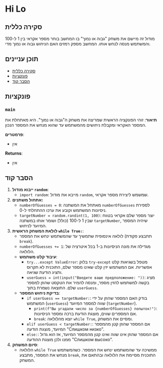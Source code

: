 # Hi Lo

## סקירה כללית

מודול זה מיישם את משחק "גבוה או נמוך" בו המחשב בוחר מספר אקראי בין 1 ל-100 והמשתמש מנסה לנחש אותו. המחשב מספק רמזים האם הניחוש גבוה או נמוך מדי.

## תוכן עניינים

- [סקירה כללית](#סקירה-כללית)
- [פונקציות](#פונקציות)
- [הסבר קוד](#הסבר-קוד)

## פונקציות

### `main`

**תיאור**: זוהי הפונקציה הראשית שמריצה את משחק ה"גבוה או נמוך". היא מאתחלת את המספר האקראי ומקבלת ניחושים מהמשתמש עד שהוא מנחש את המספר הנכון.

**פרמטרים**:
- אין

**Returns**:
- אין

## הסבר קוד

1.  **ייבוא מודול `random`**:
    -   `import random`: מייבא את מודול `random`, שמשמש ליצירת מספר אקראי.
2.  **אתחול משתנים:**
    -   `numberOfGuesses = 0`: מאתחל את המשתנה `numberOfGuesses` לספירת ניסיונות המשתמש וקובע את ערכו ההתחלתי ל-0.
    -   `targetNumber = random.randint(1, 100)`: יוצר מספר שלם אקראי בטווח שבין 1 ל-100 (כולל) ושומר אותו במשתנה `targetNumber`, שיהיה המספר המיועד לניחוש.
3.  **לולאת המשחק הראשית `while True:`**:
    -   לולאה אינסופית שתמשיך עד שהמשתמש ינחש את המספר (תתבצע פקודת `break`).
    -   `numberOfGuesses += 1`: מגדילה את מונה הניסיונות ב-1 בכל איטרציה של הלולאה.
    -   **עיבוד קלט משתמש**:
        -   `try...except ValueError`: בלוק `try-except` מטפל בשגיאות קלט אפשריות. אם המשתמש יזין קלט שאינו מספר שלם, התוכנית לא תקרוס ותציג הודעת שגיאה.
        -   `userGuess = int(input("Введите ваше предположение: "))`: מציג בקשה למשתמש להזין מספר, ומנסה להמיר את הטקסט שהוזן למספר שלם. התוצאה נשמרת בתוך `userGuess`.
    -   **בדיקת ניחוש המספר**:
        -   `if userGuess == targetNumber:`: בודק האם המספר שהוזן על ידי המשתמש (`userGuess`) שווה למספר המיועד (`targetNumber`).
            -   `print(f"Вы угадали число за {numberOfGuesses} попыток!")`: אם המספרים שווים, מוצגת הודעת ברכה ומספר הניסיונות.
            -   `break`: יוצא מהלולאה `while True`, ומסיים את המשחק.
        -   `elif userGuess < targetNumber:`: אם המספר שהוזן קטן מהמספר המיועד, מוצגת הודעה "Слишком низко".
        -   `else:`: אם המספר שהוזן אינו שווה ואינו קטן מהמספר המיועד, אז הוא גדול ממנו ולכן מוצגת ההודעה "Слишком высоко".
4.  **סיום המשחק**:
    -   הלולאה `while True` ממשיכה עד שהמשתמש ינחש את המספר. כשהמשתמש מנחש את המספר, מתבצע `break`, התוכנית מסיימת את הלולאה ובהתאם את המשחק.